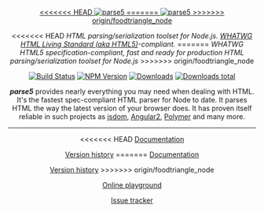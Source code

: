 <p align="center">
    <a href="https://github.com/inikulin/parse5">
<<<<<<< HEAD
        <img src="https://raw.github.com/inikulin/parse5/master/media/logo.png" alt="parse5" />
=======
        <img src="https://raw.github.com/inikulin/parse5/master/docs/logo.png" alt="parse5" />
>>>>>>> origin/foodtriangle_node
    </a>
</p>

<p align="center">
<<<<<<< HEAD
<i>HTML parsing/serialization toolset for Node.js. <a href="https://html.spec.whatwg.org/multipage/">WHATWG HTML Living Standard (aka HTML5)</a>-compliant.</i>
=======
<i>WHATWG HTML5 specification-compliant, fast and ready for production HTML parsing/serialization toolset for Node.js</i>
>>>>>>> origin/foodtriangle_node
</p>

<p align="center">
  <a href="https://travis-ci.org/inikulin/parse5"><img alt="Build Status" src="https://api.travis-ci.org/inikulin/parse5.svg"></a>
  <a href="https://www.npmjs.com/package/parse5"><img alt="NPM Version" src="https://img.shields.io/npm/v/parse5.svg"></a>
  <a href="https://npmjs.org/package/parse5"><img alt="Downloads" src="http://img.shields.io/npm/dm/parse5.svg"></a>
  <a href="https://npmjs.org/package/parse5"><img alt="Downloads total" src="http://img.shields.io/npm/dt/parse5.svg"></a>
</p>

<p align="center">
<b><i>parse5</i></b> provides nearly everything you may need when dealing with HTML. It's the fastest spec-compliant HTML parser
for Node to date. It parses HTML the way the latest version of your browser does. It has proven itself reliable in such projects
as <a href="https://github.com/tmpvar/jsdom">jsdom</a>, <a href="https://github.com/angular/angular">Angular2</a>, <a href="https://www.polymer-project.org">Polymer</a> and many more.
</p>

----

<p align="center">
<<<<<<< HEAD
  <a href="http://inikulin.github.io/parse5">Documentation</a>
</p>

<p align="center">
  <a href="http://inikulin.github.io/parse5#version-history">Version history</a>
=======
  <a href="https://github.com/inikulin/parse5/wiki/Documentation">Documentation</a>
</p>

<p align="center">
  <a href="https://github.com/inikulin/parse5/wiki/Documentation#version-history">Version history</a>
>>>>>>> origin/foodtriangle_node
</p>

<p align="center">
  <a href="http://astexplorer.net/#/1CHlCXc4n4">Online playground</a>
</p>

<p align="center">
  <a href="https://github.com/inikulin/parse5/issues">Issue tracker</a>
</p>
